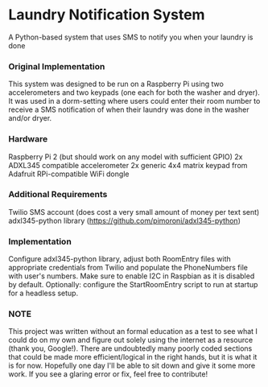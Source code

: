 # Laundry Notification System

A Python-based system that uses SMS to notify you when your laundry is done

### Original Implementation

This system was designed to be run on a Raspberry Pi using two accelerometers and two keypads (one each for both the washer and dryer). It was used in a dorm-setting where users could enter their room number to receive a SMS notification of when their laundry was done in the washer and/or dryer.

### Hardware

Raspberry Pi 2 (but should work on any model with sufficient GPIO)
2x ADXL345 compatible accelerometer
2x generic 4x4 matrix keypad from Adafruit
RPi-compatible WiFi dongle

### Additional Requirements

Twilio SMS account (does cost a very small amount of money per text sent)
adxl345-python library (https://github.com/pimoroni/adxl345-python)

### Implementation

Configure adxl345-python library, adjust both RoomEntry files with appropriate credentials from Twilio and populate the PhoneNumbers file with user's numbers. Make sure to enable I2C in Raspbian as it is disabled by default. Optionally: configure the StartRoomEntry script to run at startup for a headless setup.

### NOTE

This project was written without an formal education as a test to see what I could do on my own and figure out solely using the internet as a resource (thank you, Google!). There are undoubtedly many poorly coded sections that could be made more efficient/logical in the right hands, but it is what it is for now. Hopefully one day I'll be able to sit down and give it some more work. If you see a glaring error or fix, feel free to contribute!